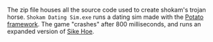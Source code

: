The zip file houses all the source code used to create shokam's trojan horse.
`Shokam Dating Sim.exe` runs a dating sim made with the [Potato framework](https://github.com/WAP-Industries/Potato).
The game "crashes" after 800 milliseconds, and runs an expanded version of [Sike Hoe](https://github.com/WAP-Industries/sike-hoe).
